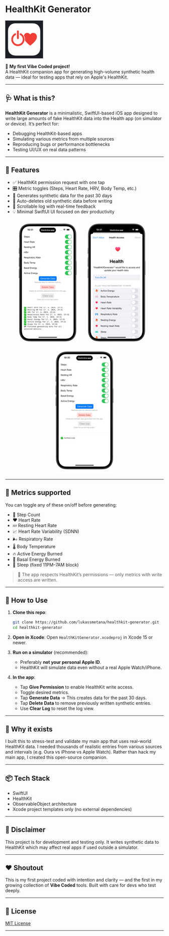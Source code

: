 # HealthKit Generator
<img src="Screenshots/healthKitGenerator.png" width="120" alt="App Icon" />

🚀 **My first Vibe Coded project!**  
A HealthKit companion app for generating high-volume synthetic health data — ideal for testing apps that rely on Apple's HealthKit.

---

## 🩺 What is this?

**HealthKit Generator** is a minimalistic, SwiftUI-based iOS app designed to write large amounts of fake HealthKit data into the Health app (on simulator or device). It’s perfect for:

- Debugging HealthKit-based apps
- Simulating various metrics from multiple sources
- Reproducing bugs or performance bottlenecks
- Testing UI/UX on real data patterns

---

## 🧠 Features

- ✅ HealthKit permission request with one tap
- 🎛 Metric toggles (Steps, Heart Rate, HRV, Body Temp, etc.)
- 📅 Generates synthetic data for the past 30 days
- 🧹 Auto-deletes old synthetic data before writing
- 📝 Scrollable log with real-time feedback
- 💡 Minimal SwiftUI UI focused on dev productivity

<div align="center">
  <img src="Screenshots/mock1.JPG" width="200" style="margin-right: 15px;" />
  <img src="Screenshots/mock2.JPG" width="200" style="margin-right: 15px;" />
  <img src="Screenshots/mock3.JPG" width="200" />
</div>

---

## 📲 Metrics supported

You can toggle any of these on/off before generating:

- 👣 Step Count  
- ❤️ Heart Rate  
- 💤 Resting Heart Rate  
- 📈 Heart Rate Variability (SDNN)  
- 🌬 Respiratory Rate  
- 🌡 Body Temperature  
- 🔥 Active Energy Burned  
- 🔋 Basal Energy Burned  
- 🛌 Sleep (fixed 11PM–7AM block)

> 🔐 The app respects HealthKit’s permissions — only metrics with write access are written.

---

## 🚀 How to Use

1. **Clone this repo**:
    ```bash
    git clone https://github.com/lukassmetana/healthkit-generator.git
    cd healthkit-generator
    ```

2. **Open in Xcode**:
    Open `HealthKitGenerator.xcodeproj` in Xcode 15 or newer.

3. **Run on a simulator** (recommended):
    - Preferably **not your personal Apple ID**.
    - HealthKit will simulate data even without a real Apple Watch/iPhone.

4. **In the app**:
    - Tap **Give Permission** to enable HealthKit write access.
    - Toggle desired metrics.
    - Tap **Generate Data** → This creates data for the past 30 days.
    - Tap **Delete Data** to remove previously written synthetic entries.
    - Use **Clear Log** to reset the log view.

---

## 🧪 Why it exists

I built this to stress-test and validate my main app that uses real-world HealthKit data. I needed thousands of realistic entries from various sources and intervals (e.g. Oura vs iPhone vs Apple Watch). Rather than hack my main app, I created this open-source companion.

---

## 📦 Tech Stack

- SwiftUI
- HealthKit
- ObservableObject architecture
- Xcode project templates only (no external dependencies)

---

## 🧊 Disclaimer

This project is for development and testing only. It writes synthetic data to HealthKit which may affect real apps if used outside a simulator.

---

## ❤️ Shoutout

This is my first project coded with intention and clarity — and the first in my growing collection of **Vibe Coded** tools. Built with care for devs who test deeply.

---

## 📄 License

[MIT License](LICENSE)

---
